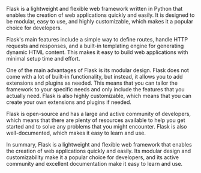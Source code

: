 Flask is a lightweight and flexible web framework written in Python that enables the creation of web applications quickly and easily. It is designed to be modular, easy to use, and highly customizable, which makes it a popular choice for developers.

Flask's main features include a simple way to define routes, handle HTTP requests and responses, and a built-in templating engine for generating dynamic HTML content. This makes it easy to build web applications with minimal setup time and effort.

One of the main advantages of Flask is its modular design. Flask does not come with a lot of built-in functionality, but instead, it allows you to add extensions and plugins as needed. This means that you can tailor the framework to your specific needs and only include the features that you actually need. Flask is also highly customizable, which means that you can create your own extensions and plugins if needed.

Flask is open-source and has a large and active community of developers, which means that there are plenty of resources available to help you get started and to solve any problems that you might encounter. Flask is also well-documented, which makes it easy to learn and use.

In summary, Flask is a lightweight and flexible web framework that enables the creation of web applications quickly and easily. Its modular design and customizability make it a popular choice for developers, and its active community and excellent documentation make it easy to learn and use.
